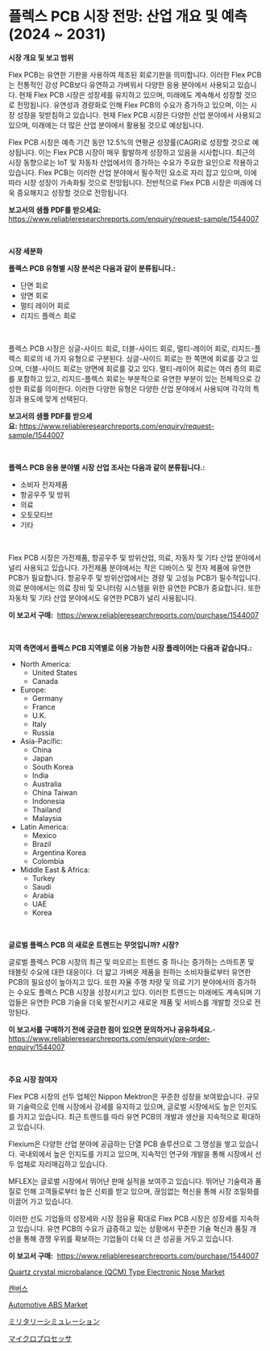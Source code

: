 <p><h1>플렉스 PCB 시장 전망: 산업 개요 및 예측 (2024 ~ 2031)</h1></p><p><strong>시장 개요 및 보고 범위</strong></p>
<p><p>Flex PCB는 유연한 기판을 사용하여 제조된 회로기판을 의미합니다. 이러한 Flex PCB는 전통적인 강성 PCB보다 유연하고 가벼워서 다양한 응용 분야에서 사용되고 있습니다. 현재 Flex PCB 시장은 성장세를 유지하고 있으며, 미래에도 계속해서 성장할 것으로 전망됩니다. 유연성과 경량화로 인해 Flex PCB의 수요가 증가하고 있으며, 이는 시장 성장을 뒷받침하고 있습니다. 현재 Flex PCB 시장은 다양한 산업 분야에서 사용되고 있으며, 미래에는 더 많은 산업 분야에서 활용될 것으로 예상됩니다.</p><p>Flex PCB 시장은 예측 기간 동안 12.5%의 연평균 성장률(CAGR)로 성장할 것으로 예상됩니다. 이는 Flex PCB 시장이 매우 활발하게 성장하고 있음을 시사합니다. 최근의 시장 동향으로는 IoT 및 자동차 산업에서의 증가하는 수요가 주요한 요인으로 작용하고 있습니다. Flex PCB는 이러한 산업 분야에서 필수적인 요소로 자리 잡고 있으며, 이에 따라 시장 성장이 가속화될 것으로 전망됩니다. 전반적으로 Flex PCB 시장은 미래에 더욱 중요해지고 성장할 것으로 전망됩니다.</p></p>
<p><strong>보고서의 샘플 PDF를 받으세요:</strong> <a href="https://www.reliableresearchreports.com/enquiry/request-sample/1544007">https://www.reliableresearchreports.com/enquiry/request-sample/1544007</a></p>
<p>&nbsp;</p>
<p><strong>시장 세분화</strong></p>
<p><strong>플렉스 PCB 유형별 시장 분석은 다음과 같이 분류됩니다.:</strong></p>
<p><ul><li>단면 회로</li><li>양면 회로</li><li>멀티 레이어 회로</li><li>리지드 플렉스 회로</li></ul></p>
<p>&nbsp;</p>
<p><p>플렉스 PCB 시장은 싱글-사이드 회로, 더블-사이드 회로, 멀티-레이어 회로, 리지드-플렉스 회로의 네 가지 유형으로 구분된다. 싱글-사이드 회로는 한 쪽면에 회로를 갖고 있으며, 더블-사이드 회로는 양면에 회로를 갖고 있다. 멀티-레이어 회로는 여러 층의 회로를 포함하고 있고, 리지드-플렉스 회로는 부분적으로 유연한 부분이 있는 전체적으로 강성한 회로를 의미한다. 이러한 다양한 유형은 다양한 산업 분야에서 사용되며 각각의 특징과 용도에 맞게 선택된다.</p></p>
<p><strong>보고서의 샘플 PDF를 받으세요:</strong>&nbsp;<a href="https://www.reliableresearchreports.com/enquiry/request-sample/1544007">https://www.reliableresearchreports.com/enquiry/request-sample/1544007</a></p>
<p>&nbsp;</p>
<p><strong> 플렉스 PCB 응용 분야별 시장 산업 조사는 다음과 같이 분류됩니다.:</strong></p>
<p><ul><li>소비자 전자제품</li><li>항공우주 및 방위</li><li>의료</li><li>오토모티브</li><li>기타</li></ul></p>
<p>&nbsp;</p>
<p><p>Flex PCB 시장은 가전제품, 항공우주 및 방위산업, 의료, 자동차 및 기타 산업 분야에서 널리 사용되고 있습니다. 가전제품 분야에서는 작은 디바이스 및 전자 제품에 유연한 PCB가 필요합니다. 항공우주 및 방위산업에서는 경량 및 고성능 PCB가 필수적입니다. 의료 분야에서는 의료 장비 및 모니터링 시스템을 위한 유연한 PCB가 중요합니다. 또한 자동차 및 기타 산업 분야에서도 유연한 PCB가 널리 사용됩니다.</p></p>
<p><strong>이 보고서 구매:</strong>&nbsp; <a href="https://www.reliableresearchreports.com/purchase/1544007">https://www.reliableresearchreports.com/purchase/1544007</a></p>
<p>&nbsp;</p>
<p><strong>지역 측면에서 플렉스 PCB 지역별로 이용 가능한 시장 플레이어는 다음과 같습니다.:</strong></p>
<p><ul>
    <li>
        North America:
        <ul>
            <li>United States</li>
            <li>Canada</li>
        </ul>
    </li>
    <li>
        Europe:
        <ul>
            <li>Germany</li>
            <li>France</li>
            <li>U.K.</li>
            <li>Italy</li>
            <li>Russia</li>
        </ul>
    </li>
    <li>
        Asia-Pacific:
        <ul>
            <li>China</li>
            <li>Japan</li>
            <li>South Korea</li>
            <li>India</li>
            <li>Australia</li>
            <li>China Taiwan</li>
            <li>Indonesia</li>
            <li>Thailand</li>
            <li>Malaysia</li>
        </ul>
    </li>
    <li>
        Latin America:
        <ul>
            <li>Mexico</li>
            <li>Brazil</li>
            <li>Argentina Korea</li>
            <li>Colombia</li>
        </ul>
    </li>
    <li>
        Middle East & Africa:
        <ul>
            <li>Turkey</li>
            <li>Saudi</li>
            <li>Arabia</li>
            <li>UAE</li>
            <li>Korea</li>
        </ul>
    </li>
    </ul></p>
<p>&nbsp;</p>
<p><strong>글로벌 플렉스 PCB 의 새로운 트렌드는 무엇입니까? 시장?</strong></p>
<p><p>글로벌 플렉스 PCB 시장의 최근 및 떠오르는 트렌드 중 하나는 증가하는 스마트폰 및 태블릿 수요에 대한 대응이다. 더 얇고 가벼운 제품을 원하는 소비자들로부터 유연한 PCB의 필요성이 높아지고 있다. 또한 자율 주행 차량 및 의료 기기 분야에서의 증가하는 수요도 플렉스 PCB 시장을 성장시키고 있다. 이러한 트렌드는 미래에도 계속되며 기업들은 유연한 PCB 기술을 더욱 발전시키고 새로운 제품 및 서비스를 개발할 것으로 전망된다.</p></p>
<p><strong>이 보고서를 구매하기 전에 궁금한 점이 있으면 문의하거나 공유하세요.</strong>- <a href="https://www.reliableresearchreports.com/enquiry/pre-order-enquiry/1544007">https://www.reliableresearchreports.com/enquiry/pre-order-enquiry/1544007</a></p>
<p>&nbsp;</p>
<p><strong>주요 시장 참여자</strong></p>
<p><p>Flex PCB 시장의 선두 업체인 Nippon Mektron은 꾸준한 성장을 보여왔습니다. 규모와 기술력으로 인해 시장에서 강세를 유지하고 있으며, 글로벌 시장에서도 높은 인지도를 가지고 있습니다. 최근 트렌드를 따라 유연 PCB의 개발과 생산을 지속적으로 확대하고 있습니다.</p><p>Flexium은 다양한 산업 분야에 공급하는 단열 PCB 솔루션으로 그 명성을 쌓고 있습니다. 국내외에서 높은 인지도를 가지고 있으며, 지속적인 연구와 개발을 통해 시장에서 선두 업체로 자리매김하고 있습니다.</p><p>MFLEX는 글로벌 시장에서 뛰어난 판매 실적을 보여주고 있습니다. 뛰어난 기술력과 품질로 인해 고객들로부터 높은 신뢰를 받고 있으며, 끊임없는 혁신을 통해 시장 조밀화를 이끌어 가고 있습니다.</p><p>이러한 선도 기업들의 성장세와 시장 점유율 확대로 Flex PCB 시장은 성장세를 지속하고 있습니다. 유연 PCB의 수요가 급증하고 있는 상황에서 꾸준한 기술 혁신과 품질 개선을 통해 경쟁 우위를 확보하는 기업들이 더욱 더 큰 성공을 거두고 있습니다.</p></p>
<p><strong>이 보고서 구매:</strong>&nbsp;&nbsp;<a href="https://www.reliableresearchreports.com/purchase/1544007">https://www.reliableresearchreports.com/purchase/1544007</a></p>
<p><p><a href="https://github.com/abdelrhmankishk22/Market-Research-Report-List-3/blob/main/quartz-crystal-microbalance-qcm-type-electronic-nose-market.md">Quartz crystal microbalance (QCM) Type Electronic Nose Market</a></p><p><a href="https://github.com/vsckjg50460/Market-Research-Report-List-1/blob/main/654883213388.md">캔버스</a></p><p><a href="https://issuu.com/reportprime-2/docs/automotive-abs-market-size-2030.pptx">Automotive ABS Market</a></p><p><a href="https://github.com/EstelWisozk1/Market-Research-Report-List-1/blob/main/153302714272.md">ミリタリーシミュレーション</a></p><p><a href="https://github.com/lrlmopnhwd79300/Market-Research-Report-List-1/blob/main/426831614271.md">マイクロプロセッサ</a></p></p>
